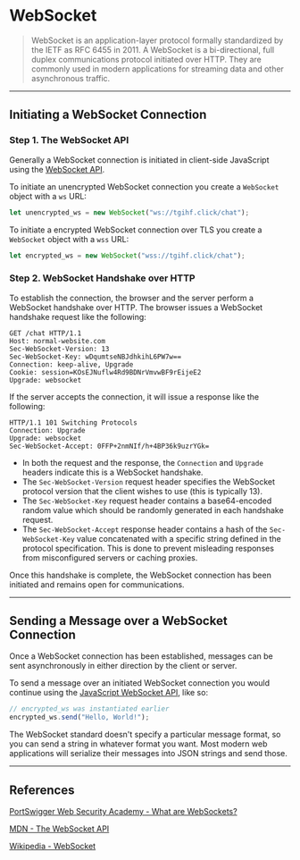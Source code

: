 # WebSocket

> WebSocket is an application-layer protocol formally standardized by the IETF as RFC 6455 in 2011. A WebSocket is a bi-directional, full duplex communications protocol initiated over HTTP. They are commonly used in modern applications for streaming data and other asynchronous traffic.

---

## Initiating a WebSocket Connection

### Step 1. The WebSocket API

Generally a WebSocket connection is initiated in client-side JavaScript using the [WebSocket API](https://developer.mozilla.org/en-US/docs/Web/API/WebSockets_API).

To initiate an unencrypted WebSocket connection you create a `WebSocket` object with a `ws` URL:

```javascript
let unencrypted_ws = new WebSocket("ws://tgihf.click/chat");
```

To initiate a encrypted WebSocket connection over TLS you create a `WebSocket` object with a `wss` URL:

```javascript
let encrypted_ws = new WebSocket("wss://tgihf.click/chat");
```

### Step 2. WebSocket Handshake over HTTP

To establish the connection, the browser and the server perform a WebSocket handshake over HTTP. The browser issues a WebSocket handshake request like the following:

```http
GET /chat HTTP/1.1
Host: normal-website.com
Sec-WebSocket-Version: 13
Sec-WebSocket-Key: wDqumtseNBJdhkihL6PW7w==
Connection: keep-alive, Upgrade
Cookie: session=KOsEJNuflw4Rd9BDNrVmvwBF9rEijeE2
Upgrade: websocket
```

If the server accepts the connection, it will issue a response like the following:

```http
HTTP/1.1 101 Switching Protocols
Connection: Upgrade
Upgrade: websocket
Sec-WebSocket-Accept: 0FFP+2nmNIf/h+4BP36k9uzrYGk=
```

- In both the request and the response, the `Connection` and `Upgrade` headers indicate this is a WebSocket handshake.
- The `Sec-WebSocket-Version` request header specifies the WebSocket protocol version that the client wishes to use (this is typically 13).
- The `Sec-WebSocket-Key` request header contains a base64-encoded random value which should be randomly generated in each handshake request.
- The `Sec-WebSocket-Accept` response header contains a hash of the `Sec-WebSocket-Key` value concatenated with a specific string defined in the protocol specification. This is done to prevent misleading responses from misconfigured servers or caching proxies.

Once this handshake is complete, the WebSocket connection has been initiated and remains open for communications.

---

## Sending a Message over a WebSocket Connection

Once a WebSocket connection has been established, messages can be sent asynchronously in either direction by the client or server.

To send a message over an initiated WebSocket connection you would continue using the [JavaScript WebSocket API](https://developer.mozilla.org/en-US/docs/Web/API/WebSockets_API), like so:

```javascript
// encrypted_ws was instantiated earlier
encrypted_ws.send("Hello, World!");
```

The WebSocket standard doesn't specify a particular message format, so you can send a string in whatever format you want. Most modern web applications will serialize their messages into JSON strings and send those.

---

## References

[PortSwigger Web Security Academy - What are WebSockets?](https://portswigger.net/web-security/websockets/what-are-websockets)

[MDN - The WebSocket API](https://developer.mozilla.org/en-US/docs/Web/API/WebSockets_API)

[Wikipedia - WebSocket](https://en.wikipedia.org/wiki/WebSocket)
